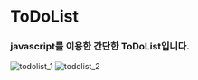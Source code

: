 # ToDoList

### javascript를 이용한 간단한 ToDoList입니다.

![todolist_1](https://user-images.githubusercontent.com/105911312/195229988-6f45bc75-f251-45d2-a52e-26a62ad0077d.png)
![todolist_2](https://user-images.githubusercontent.com/105911312/195229990-b7b48607-53cb-4f9d-9e18-66c86edaad34.png)
